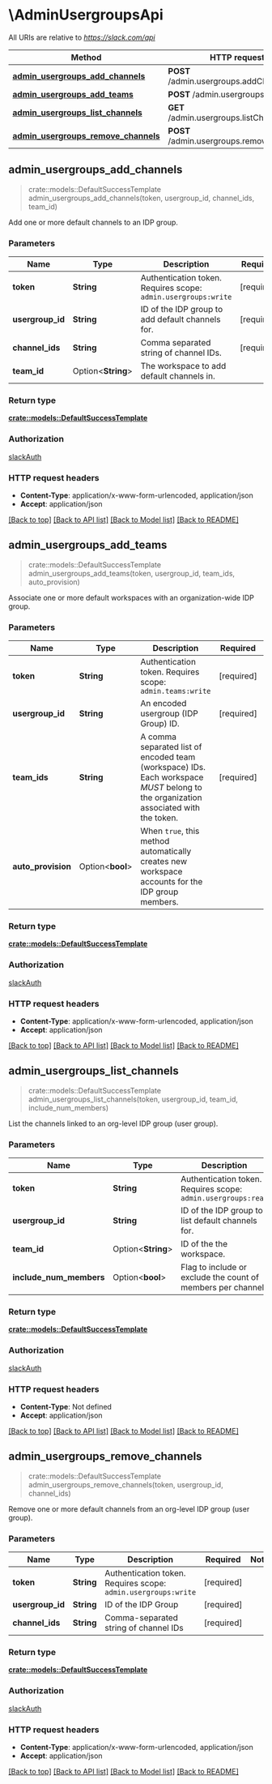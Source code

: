 # \AdminUsergroupsApi

All URIs are relative to *https://slack.com/api*

Method | HTTP request | Description
------------- | ------------- | -------------
[**admin_usergroups_add_channels**](AdminUsergroupsApi.md#admin_usergroups_add_channels) | **POST** /admin.usergroups.addChannels | 
[**admin_usergroups_add_teams**](AdminUsergroupsApi.md#admin_usergroups_add_teams) | **POST** /admin.usergroups.addTeams | 
[**admin_usergroups_list_channels**](AdminUsergroupsApi.md#admin_usergroups_list_channels) | **GET** /admin.usergroups.listChannels | 
[**admin_usergroups_remove_channels**](AdminUsergroupsApi.md#admin_usergroups_remove_channels) | **POST** /admin.usergroups.removeChannels | 



## admin_usergroups_add_channels

> crate::models::DefaultSuccessTemplate admin_usergroups_add_channels(token, usergroup_id, channel_ids, team_id)


Add one or more default channels to an IDP group.

### Parameters


Name | Type | Description  | Required | Notes
------------- | ------------- | ------------- | ------------- | -------------
**token** | **String** | Authentication token. Requires scope: `admin.usergroups:write` | [required] |
**usergroup_id** | **String** | ID of the IDP group to add default channels for. | [required] |
**channel_ids** | **String** | Comma separated string of channel IDs. | [required] |
**team_id** | Option<**String**> | The workspace to add default channels in. |  |

### Return type

[**crate::models::DefaultSuccessTemplate**](Default_success_template.md)

### Authorization

[slackAuth](../README.md#slackAuth)

### HTTP request headers

- **Content-Type**: application/x-www-form-urlencoded, application/json
- **Accept**: application/json

[[Back to top]](#) [[Back to API list]](../README.md#documentation-for-api-endpoints) [[Back to Model list]](../README.md#documentation-for-models) [[Back to README]](../README.md)


## admin_usergroups_add_teams

> crate::models::DefaultSuccessTemplate admin_usergroups_add_teams(token, usergroup_id, team_ids, auto_provision)


Associate one or more default workspaces with an organization-wide IDP group.

### Parameters


Name | Type | Description  | Required | Notes
------------- | ------------- | ------------- | ------------- | -------------
**token** | **String** | Authentication token. Requires scope: `admin.teams:write` | [required] |
**usergroup_id** | **String** | An encoded usergroup (IDP Group) ID. | [required] |
**team_ids** | **String** | A comma separated list of encoded team (workspace) IDs. Each workspace *MUST* belong to the organization associated with the token. | [required] |
**auto_provision** | Option<**bool**> | When `true`, this method automatically creates new workspace accounts for the IDP group members. |  |

### Return type

[**crate::models::DefaultSuccessTemplate**](Default_success_template.md)

### Authorization

[slackAuth](../README.md#slackAuth)

### HTTP request headers

- **Content-Type**: application/x-www-form-urlencoded, application/json
- **Accept**: application/json

[[Back to top]](#) [[Back to API list]](../README.md#documentation-for-api-endpoints) [[Back to Model list]](../README.md#documentation-for-models) [[Back to README]](../README.md)


## admin_usergroups_list_channels

> crate::models::DefaultSuccessTemplate admin_usergroups_list_channels(token, usergroup_id, team_id, include_num_members)


List the channels linked to an org-level IDP group (user group).

### Parameters


Name | Type | Description  | Required | Notes
------------- | ------------- | ------------- | ------------- | -------------
**token** | **String** | Authentication token. Requires scope: `admin.usergroups:read` | [required] |
**usergroup_id** | **String** | ID of the IDP group to list default channels for. | [required] |
**team_id** | Option<**String**> | ID of the the workspace. |  |
**include_num_members** | Option<**bool**> | Flag to include or exclude the count of members per channel. |  |

### Return type

[**crate::models::DefaultSuccessTemplate**](Default_success_template.md)

### Authorization

[slackAuth](../README.md#slackAuth)

### HTTP request headers

- **Content-Type**: Not defined
- **Accept**: application/json

[[Back to top]](#) [[Back to API list]](../README.md#documentation-for-api-endpoints) [[Back to Model list]](../README.md#documentation-for-models) [[Back to README]](../README.md)


## admin_usergroups_remove_channels

> crate::models::DefaultSuccessTemplate admin_usergroups_remove_channels(token, usergroup_id, channel_ids)


Remove one or more default channels from an org-level IDP group (user group).

### Parameters


Name | Type | Description  | Required | Notes
------------- | ------------- | ------------- | ------------- | -------------
**token** | **String** | Authentication token. Requires scope: `admin.usergroups:write` | [required] |
**usergroup_id** | **String** | ID of the IDP Group | [required] |
**channel_ids** | **String** | Comma-separated string of channel IDs | [required] |

### Return type

[**crate::models::DefaultSuccessTemplate**](Default_success_template.md)

### Authorization

[slackAuth](../README.md#slackAuth)

### HTTP request headers

- **Content-Type**: application/x-www-form-urlencoded, application/json
- **Accept**: application/json

[[Back to top]](#) [[Back to API list]](../README.md#documentation-for-api-endpoints) [[Back to Model list]](../README.md#documentation-for-models) [[Back to README]](../README.md)

